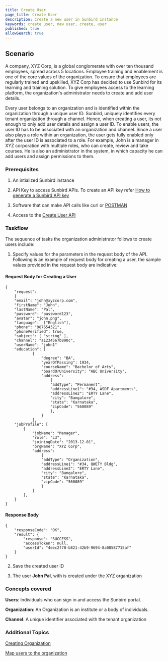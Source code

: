 ```yaml
---
title: Create User
page_title: Create User
description: Create a new user in Sunbird instance
keywords: create user, new user, create, user
published: true
allowSearch: true
---
```

## Scenario

A company, XYZ Corp, is a global conglomerate with over ten thousand employees, spread across 5 locations. Employee training and enablement is one of the core values of the organization. To ensure that employees are regularly trained and upskilled, XYZ Corp has decided to use Sunbird for its learning and training solution. To give employees access to the learning platform, the organization's administrator needs to create and add user details. 

Every user belongs to an organization and is identified within the organization through a unique user ID. Sunbird, uniquely identifies every tenant organization through a channel. Hence, when creating a user, its not enough to only add user details and assign a user ID. To enable users, the user ID has to be associated with an organization and channel. Since a user also plays a role within an organization, the user gets fully enabled only after the user ID is associated to a role. For example, John is a manager in XYZ corporation with multiple roles, who can create, review and take courses. He is also an administrator in the system, in which capacity he can add users and assign permissions to them.  

### Prerequisites

1. An intialized Sunbird instance

2. API Key to access Sunbird APIs. To create an API key refer [How to generate a Sunbird API key](developer-docs/how-to-guide/generate_apikey/)
  
3. Software that can make API calls like curl or [POSTMAN](https://www.getpostman.com/docs/v6/postman/api_documentation/intro_to_api_documentation)

4. Access to the [Create User API](http://www.sunbird.org/apis/userapi/#operation/Create%20User)

### Taskflow
 
The sequence of tasks the organization administrator follows to create users include:

1. Specify values for the parameters in the request body of the API. Following is an example of request body for creating a user, the sample values provided in the request body are indicative:

#### Request Body for Creating a User

    {
        "request": 
        {
        "email": "john@xyzcorp.com",
        "firstName": "John", 
        "lastName": "Pal",
        "password": "password123",
        "avatar": "john.png",
        "language":  ["English"],
        "phone": "987654321", 
        "phoneVerified": true,
        "subject": [ "string" ],
        "channel": "a1234567b890c",
        "userName": "john1"
        "education": [
                {
                    "degree": "BA",
                    "yearOfPassing": 1934,
                    "courseName": "Bachelor of Arts",
                    "boardOrUniversity": "ABC University",
                    "address": 
                        {
                        "addType": "Permanent",
                        "addressLine1": "#34, ASDF Apartments",
                        "addressLine2": "ERTY Lane",
                        "city": "Bangalore",
                        "state": "Karnataka",
                        "zipCode": "560089"
                        },
                    }
                ],
        "jobProfile": [
            {
                "jobName": "Manager",
                "role": "L3",
                "joiningDate": "2013-12-01",
                "orgName": "XYZ Corp",
                "address": 
                    {
                    "addType": "Organization",
                    "addressLine1": "#34, QWETY Bldg",
                    "addressLine2": "ERTY Lane",
                    "city": "Bangalore",
                    "state": "Karnataka",
                    "zipCode": "560089"
                    }
                }
            ],
        }
    }


#### Response Body 

    {
        "responseCode": "OK",
        "result": {
            "response": "SUCCESS",
            "accessToken": null,
            "userId": "4eec2f70-b821-42b9-9694-8a08587715af"
        }
    }

2. Save the created user ID

3. The user **John Pal**, with is created under the XYZ organization

### Concepts covered

**Users**: Individuals who can sign in and access the Sunbird portal.

**Organization**: An Organization is an institute or a body of individuals. 

**Channel**: A unique identifier associated with the tenant organization

### Additional Topics

[Creating Organization](developer-docs/how-to-guide/how_to_create_organization)

[Map users to the organization](developer-docs/how-to-guide/how_to_create_org_add_user)